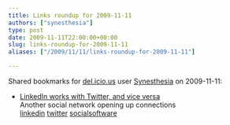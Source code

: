```yaml
---
title: Links roundup for 2009-11-11
authors: ["synesthesia"]
type: post
date: 2009-11-11T22:00:00+00:00
slug: links-roundup-for-2009-11-11 
aliases: ["/2009/11/11/links-roundup-for-2009-11-11"]

---
```

Shared bookmarks for [del.icio.us][1] user [Synesthesia][2] on 2009-11-11:

  * [LinkedIn works with Twitter, and vice versa][3]  
    Another social network opening up connections  
    [linkedin][4] [twitter][5] [socialsoftware][6]

 [1]: https://del.icio.us/
 [2]: https://del.icio.us/synesthesia
 [3]: https://blog.linkedin.com/2009/11/09/allen-blue-twitter-and-linkedin-go-together-like-peanut-butter-and-chocolate
 [4]: https://delicious.com/synesthesia/linkedin
 [5]: https://delicious.com/synesthesia/twitter
 [6]: https://delicious.com/synesthesia/socialsoftware
